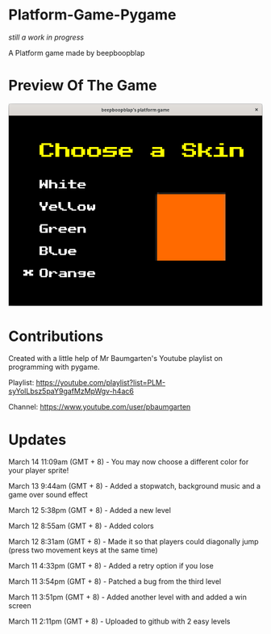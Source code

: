 # Platform-Game-Pygame

*still a work in progress*

A Platform game made by beepboopblap

# Preview Of The Game

![A picture of the skin selection screen](prev.png)


# Contributions

Created with a little help of Mr Baumgarten's Youtube playlist on programming with pygame.

Playlist: https://youtube.com/playlist?list=PLM-syYolLbsz5paY9gafMzMpWgv-h4ac6

Channel: https://www.youtube.com/user/pbaumgarten

# Updates

March 14 11:09am (GMT + 8) - You may now choose a different color for your player sprite!

March 13 9:44am (GMT + 8) - Added a stopwatch, background music and a game over sound effect

March 12 5:38pm (GMT + 8) - Added a new level 

March 12 8:55am (GMT + 8) - Added colors 

March 12 8:31am (GMT + 8) - Made it so that players could diagonally jump (press two movement keys at the same time)

March 11 4:33pm (GMT + 8) - Added a retry option if you lose

March 11 3:54pm (GMT + 8) - Patched a bug from the third level

March 11 3:51pm (GMT + 8) - Added another level with and added a win screen

March 11 2:11pm (GMT + 8) - Uploaded to github with 2 easy levels
